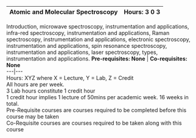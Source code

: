 **Atomic and Molecular Spectroscopy** | **Hours: 3 0 3**  
---|---  
Introduction, microwave spectroscopy, instrumentation and applications, infra-red spectroscopy, instrumentation and applications, Raman spectroscopy, instrumentation and applications, electronic spectroscopy, instrumentation and applications, spin resonance spectroscopy, instrumentation and applications, laser spectroscopy, types, instrumentation and applications.
**Pre-requisites: None** | **Co-requisites: None**  
---|---  
Hours: XYZ where X = Lecture, Y = Lab, Z = Credit  
All hours are per week.  
3 Lab hours constitute 1 credit hour  
1 credit hour implies 1 lecture of 50mins per academic week. 16 weeks in total.  
Pre-Requisite courses are courses required to be completed before this course may be taken  
Co-Requisite courses are courses required to be taken along with this course
